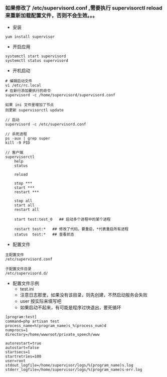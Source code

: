### 如果修改了 /etc/supervisord.conf ,需要执行 supervisorctl reload 来重新加载配置文件，否则不会生效。。。

- 安装
```
yum install supervisor
```

- 开启应用
```
systemctl start supervisord
systemctl status supervisord
```

- 开机启动
```
# 编辑启动文件
vi /etc/rc.local
# 在新行添加要执行的命令
supervisord -c /home/supervisord/supervisord.conf
```
 
```
如果 ini 文件里增加了节点 
则更新 supervisorctl update
```

```
// 启动
supervisord -c /etc/supervisord.conf  

// 杀死进程
ps -aux | grep super
kill -9 PID

// 客户端
supervisorctl
    help
    status
    
    reload
    
    stop ***
    start ***
    restart ***
    
    stop all
    start all
    restart all
    
    start test:test_0   ## 启动多个进程中的某个进程
    
    restart test:*   ## 修改了代码，要重启，*代表重启所有进程
    status  test:*   ## 查看状态
```

- 配置文件
```
主配置文件
/etc/supervisord.conf
 
子配置文件目录
/etc/supervisord.d/
```

- 配置文件示例  
     * test.ini
     * 注意日志那里，如果没有该目录，则先创建，不然启动服务会失败
     * user 按实际来填写吧
     * 如果启动不起来，有可能是程序过快退出，要死循环
```
[program:test]
command=php artisan test
process_name=%(program_name)s_%(process_num)d
numprocs=1
directory=/home/wwwroot/private_speech/www

autorestart=true
autostart=false
startsecs=1
startretries=100
user=root
stdout_logfile=/home/supervisor/logs/%(program_name)s.log
stderr_logfile=/home/supervisor/logs/%(program_name)s-err.log
```
